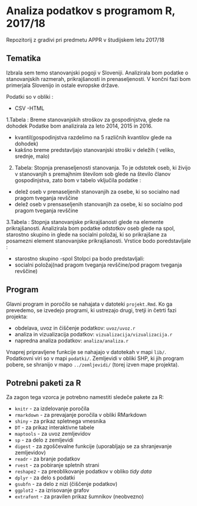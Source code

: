 # Analiza podatkov s programom R, 2017/18

Repozitorij z gradivi pri predmetu APPR v študijskem letu 2017/18

## Tematika

Izbrala sem  temo stanovanjski pogoji v Sloveniji. Analizirala bom podatke o stanovanjskih razmerah, prikrajšanosti in prenaseljenosti. V končni fazi bom primerjala Slovenijo in ostale evropske države.

Podatki so v obliki : 
- CSV
-HTML

1.Tabela : Breme stanovanjskih stroškov za gospodinjstva, glede na dohodek
Podatke bom analizirala za leto 2014, 2015 in 2016.
- kvantil(gospodinjstva razdelimo na 5 različnih kvantilov glede na dohodek)
- kakšno breme predstavljajo stanovanjski stroški v deležih ( veliko, srednje, malo) 

2. Tabela: Stopnja prenaseljenosti stanovanja. To je odstotek oseb, ki živijo v stanovanjih s premajhnim številom sob glede na število članov gospodinjstva, zato bom v tabelo vključila podatke :
- delež oseb v prenaseljenih stanovanjih za osebe, ki so socialno nad pragom tveganja revščine
- delež oseb v prensaseljenih stanovanjih za osebe, ki so socialno pod pragom tveganja revščine

3.Tabela : Stopnja stanovanjske prikrajšanosti glede na elemente prikrajšanosti. Analizirala bom podatke odstotkov oseb glede na spol, starostno skupino in glede na socialni položaj, ki so prikrajšane za posamezni element stanovanjske prikrajšanosti. 
Vrstice bodo poredstavljale : 
- starostno skupino
-spol
Stolpci pa bodo predstavljali:
- socialni položaj(nad pragom tveganja revščine/pod pragom tveganja revščine)






## Program

Glavni program in poročilo se nahajata v datoteki `projekt.Rmd`. Ko ga prevedemo,
se izvedejo programi, ki ustrezajo drugi, tretji in četrti fazi projekta:

* obdelava, uvoz in čiščenje podatkov: `uvoz/uvoz.r`
* analiza in vizualizacija podatkov: `vizualizacija/vizualizacija.r`
* napredna analiza podatkov: `analiza/analiza.r`

Vnaprej pripravljene funkcije se nahajajo v datotekah v mapi `lib/`. Podatkovni
viri so v mapi `podatki/`. Zemljevidi v obliki SHP, ki jih program pobere, se
shranijo v mapo `../zemljevidi/` (torej izven mape projekta).

## Potrebni paketi za R

Za zagon tega vzorca je potrebno namestiti sledeče pakete za R:

* `knitr` - za izdelovanje poročila
* `rmarkdown` - za prevajanje poročila v obliki RMarkdown
* `shiny` - za prikaz spletnega vmesnika
* `DT` - za prikaz interaktivne tabele
* `maptools` - za uvoz zemljevidov
* `sp` - za delo z zemljevidi
* `digest` - za zgoščevalne funkcije (uporabljajo se za shranjevanje zemljevidov)
* `readr` - za branje podatkov
* `rvest` - za pobiranje spletnih strani
* `reshape2` - za preoblikovanje podatkov v obliko *tidy data*
* `dplyr` - za delo s podatki
* `gsubfn` - za delo z nizi (čiščenje podatkov)
* `ggplot2` - za izrisovanje grafov
* `extrafont` - za pravilen prikaz šumnikov (neobvezno)
